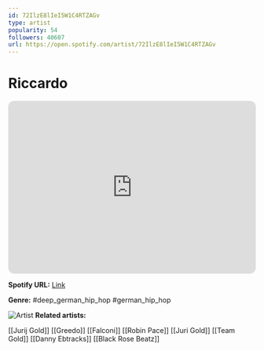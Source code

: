 ```yaml
---
id: 72IlzE8lIeI5W1C4RTZAGv
type: artist
popularity: 54
followers: 40607
url: https://open.spotify.com/artist/72IlzE8lIeI5W1C4RTZAGv
---
```

# Riccardo

<iframe style="border-radius:12px" src="https://open.spotify.com/embed/artist/72IlzE8lIeI5W1C4RTZAGv" width="100%" height="352" frameBorder="0" allowfullscreen="" allow="autoplay; clipboard-write; encrypted-media; fullscreen; picture-in-picture" loading="lazy"></iframe>

**Spotify URL:** [Link](https://open.spotify.com/artist/72IlzE8lIeI5W1C4RTZAGv)

**Genre:**  #deep_german_hip_hop #german_hip_hop

![Artist](https://i.scdn.co/image/ab6761610000e5eb2d37ef7bbe7e10f40330dbd5)
**Related artists:**

[[Jurij Gold]]
[[Greedo]]
[[Falconi]]
[[Robin Pace]]
[[Juri Gold]]
[[Team Gold]]
[[Danny Ebtracks]]
[[Black Rose Beatz]]
